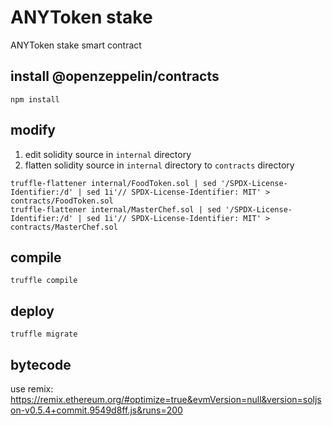 # ANYToken stake
ANYToken stake smart contract

## install @openzeppelin/contracts

```shell
npm install
```

## modify

1. edit solidity source in `internal` directory
2. flatten solidity source in `internal` directory to `contracts` directory

```shell
truffle-flattener internal/FoodToken.sol | sed '/SPDX-License-Identifier:/d' | sed 1i'// SPDX-License-Identifier: MIT' > contracts/FoodToken.sol
truffle-flattener internal/MasterChef.sol | sed '/SPDX-License-Identifier:/d' | sed 1i'// SPDX-License-Identifier: MIT' > contracts/MasterChef.sol
```

## compile

```shell
truffle compile
```

## deploy

```shell
truffle migrate
```

## bytecode

use remix: <https://remix.ethereum.org/#optimize=true&evmVersion=null&version=soljson-v0.5.4+commit.9549d8ff.js&runs=200>
